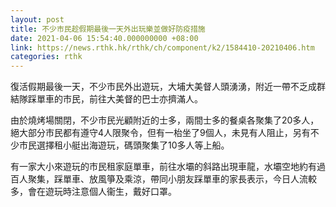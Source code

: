 ```yaml
---
layout: post
title: 不少市民趁假期最後一天外出玩樂並做好防疫措施
date: 2021-04-06 15:54:40.000000000 +08:00
link: https://news.rthk.hk/rthk/ch/component/k2/1584410-20210406.htm
categories: rthk
---
```


復活假期最後一天，不少市民外出遊玩，大埔大美督人頭湧湧，附近一帶不乏成群結隊踩單車的市民，前往大美督的巴士亦擠滿人。

由於燒烤場關閉，不少市民光顧附近的士多，兩間士多的餐桌各聚集了20多人，絕大部分市民都有遵守4人限聚令，但有一枱坐了9個人，未見有人阻止，另有不少市民選擇租小艇出海遊玩，碼頭聚集了10多人等上船。

有一家大小來遊玩的市民租家庭單車，前往水壩的斜路出現車龍，水壩空地約有過百人聚集，踩單車、放風箏及乘涼，帶同小朋友踩單車的家長表示，今日人流較多，會在遊玩時注意個人衞生，戴好口罩。
